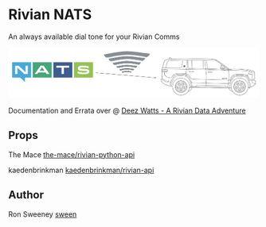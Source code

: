 # Rivian NATS
An always available dial tone for your Rivian Comms

<img src="https://github.com/sween/rivian-nats/raw/main/assets/rivian-nats.png" alt="Comms to the Whip">

Documentation and Errata over @ [Deez Watts - A Rivian Data Adventure](https://www.deezwatts.com)

## Props
The Mace [the-mace/rivian-python-api](https://github.com/the-mace/rivian-python-api)  

kaedenbrinkman [kaedenbrinkman/rivian-api](https://github.com/kaedenbrinkman/rivian-api)  


## Author
Ron Sweeney [sween](https://www.github.com/sween)
